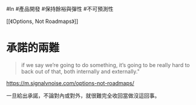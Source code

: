 #ln #產品開發 #保持餘裕與彈性 #不可預測性 

[[《Options, Not Roadmaps》]]

# 承諾的兩難

>if we say we’re going to do something, it’s going to be really hard to back out of that, both internally and externally."

https://m.signalvnoise.com/options-not-roadmaps/

一旦給出承諾，不論對內或對外，就很難完全收回當做沒這回事。